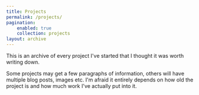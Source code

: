 ```yaml
---
title: Projects
permalink: /projects/
pagination:
    enabled: true
    collection: projects
layout: archive
---
```


<p>
	This is an archive of every project I've started that I thought it was worth
	writing down.
</p>
<p>
	Some projects may get a few paragraphs of information, others will have
	multiple blog posts, images etc. I'm afraid it entirely depends on how old
	the project is and how much work I've actually put into it.
</p>

